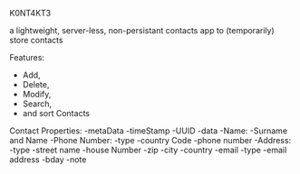 K0NT4KT3

a lightweight, server-less, non-persistant contacts app to (temporarily) store contacts

Features:
- Add,
- Delete,
- Modify,
- Search,
- and sort Contacts

Contact Properties:
-metaData
    -timeStamp
    -UUID
-data
    -Name:
        -Surname and Name
    -Phone Number:
        -type
        -country Code
        -phone number
    -Address:
        -type
        -street name
        -house Number
        -zip
        -city
        -country
    -email
        -type
        -email address
    -bday
    -note
